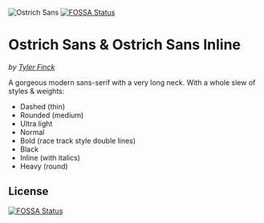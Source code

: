 ![Ostrich Sans](https://github.com/theleagueof/ostrich-sans/raw/master/images/ostrich-sans-1.jpeg)
[![FOSSA Status](https://app.fossa.io/api/projects/git%2Bgithub.com%2FHartmarken%2Fostrich-sans.svg?type=shield)](https://app.fossa.io/projects/git%2Bgithub.com%2FHartmarken%2Fostrich-sans?ref=badge_shield)

Ostrich Sans & Ostrich Sans Inline
========
_by [Tyler Finck](http://www.finck.co)_

A gorgeous modern sans-serif with a very long neck. With a whole slew of styles & weights:

- Dashed (thin)
- Rounded (medium)
- Ultra light
- Normal
- Bold (race track style double lines)
- Black
- Inline (with italics)
- Heavy (round)



## License
[![FOSSA Status](https://app.fossa.io/api/projects/git%2Bgithub.com%2FHartmarken%2Fostrich-sans.svg?type=large)](https://app.fossa.io/projects/git%2Bgithub.com%2FHartmarken%2Fostrich-sans?ref=badge_large)